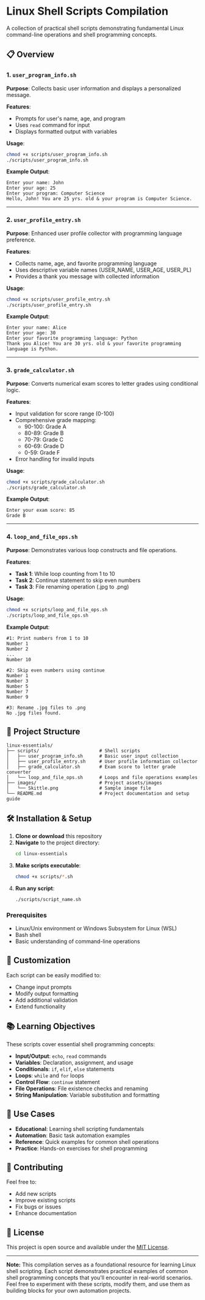 # Linux Shell Scripts Compilation

A collection of practical shell scripts demonstrating fundamental Linux command-line operations and shell programming concepts.

## 📋 Overview

### 1. `user_program_info.sh`
**Purpose**: Collects basic user information and displays a personalized message.

**Features**:
- Prompts for user's name, age, and program
- Uses `read` command for input
- Displays formatted output with variables

**Usage**:
```bash
chmod +x scripts/user_program_info.sh
./scripts/user_program_info.sh
```

**Example Output**:
```
Enter your name: John
Enter your age: 25
Enter your program: Computer Science
Hello, John! You are 25 yrs. old & your program is Computer Science.
```

---

### 2. `user_profile_entry.sh`
**Purpose**: Enhanced user profile collector with programming language preference.

**Features**:
- Collects name, age, and favorite programming language
- Uses descriptive variable names (USER_NAME, USER_AGE, USER_PL)
- Provides a thank you message with collected information

**Usage**:
```bash
chmod +x scripts/user_profile_entry.sh
./scripts/user_profile_entry.sh
```

**Example Output**:
```
Enter your name: Alice
Enter your age: 30
Enter your favorite programming language: Python
Thank you Alice! You are 30 yrs. old & your favorite programming language is Python.
```

---

### 3. `grade_calculator.sh`
**Purpose**: Converts numerical exam scores to letter grades using conditional logic.

**Features**:
- Input validation for score range (0-100)
- Comprehensive grade mapping:
  - 90-100: Grade A
  - 80-89: Grade B
  - 70-79: Grade C
  - 60-69: Grade D
  - 0-59: Grade F
- Error handling for invalid inputs

**Usage**:
```bash
chmod +x scripts/grade_calculator.sh
./scripts/grade_calculator.sh
```

**Example Output**:
```
Enter your exam score: 85
Grade B
```

---

### 4. `loop_and_file_ops.sh`
**Purpose**: Demonstrates various loop constructs and file operations.

**Features**:
- **Task 1**: While loop counting from 1 to 10
- **Task 2**: Continue statement to skip even numbers
- **Task 3**: File renaming operation (.jpg to .png)

**Usage**:
```bash
chmod +x scripts/loop_and_file_ops.sh
./scripts/loop_and_file_ops.sh
```

**Example Output**:
```
#1: Print numbers from 1 to 10
Number 1
Number 2
...
Number 10

#2: Skip even numbers using continue
Number 1
Number 3
Number 5
Number 7
Number 9

#3: Rename .jpg files to .png
No .jpg files found.
```

## 📁 Project Structure

```
linux-essentials/
├── scripts/                      # Shell scripts
│   ├── user_program_info.sh      # Basic user input collection
│   ├── user_profile_entry.sh     # User profile information collector
│   ├── grade_calculator.sh       # Exam score to letter grade converter
│   └── loop_and_file_ops.sh      # Loops and file operations examples
├── images/                       # Project assets/images
│   └── Skittle.png               # Sample image file
└── README.md                     # Project documentation and setup guide
```

## 🛠️ Installation & Setup

1. **Clone or download** this repository
2. **Navigate** to the project directory:
   ```bash
   cd linux-essentials
   ```
3. **Make scripts executable**:
   ```bash
   chmod +x scripts/*.sh
   ```
4. **Run any script**:
   ```bash
   ./scripts/script_name.sh
   ```
   
### Prerequisites
- Linux/Unix environment or Windows Subsystem for Linux (WSL)
- Bash shell
- Basic understanding of command-line operations
  
## 🔧 Customization

Each script can be easily modified to:
- Change input prompts
- Modify output formatting
- Add additional validation
- Extend functionality

## 📚 Learning Objectives

These scripts cover essential shell programming concepts:

- **Input/Output**: `echo`, `read` commands
- **Variables**: Declaration, assignment, and usage
- **Conditionals**: `if`, `elif`, `else` statements
- **Loops**: `while` and `for` loops
- **Control Flow**: `continue` statement
- **File Operations**: File existence checks and renaming
- **String Manipulation**: Variable substitution and formatting

## 🎯 Use Cases

- **Educational**: Learning shell scripting fundamentals
- **Automation**: Basic task automation examples
- **Reference**: Quick examples for common shell operations
- **Practice**: Hands-on exercises for shell programming

## 🤝 Contributing

Feel free to:
- Add new scripts
- Improve existing scripts
- Fix bugs or issues
- Enhance documentation

## 📄 License

This project is open source and available under the [MIT License](LICENSE).

---

**Note:** This compilation serves as a foundational resource for learning Linux shell scripting. Each script demonstrates practical examples of common shell programming concepts that you'll encounter in real-world scenarios. Feel free to experiment with these scripts, modify them, and use them as building blocks for your own automation projects.
